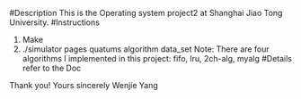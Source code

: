 #Description
This is the Operating system project2 at Shanghai Jiao Tong University.
#Instructions
1. Make
2. ./simulator pages quatums algorithm data_set
Note: There are four algorithms I implemented in this project:
fifo, lru, 2ch-alg, myalg
#Details
refer to the Doc

Thank you!
Yours sincerely
Wenjie Yang